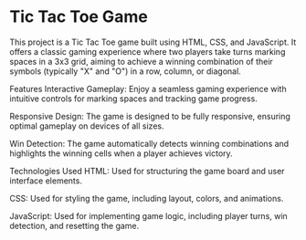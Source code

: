 # Tic Tac Toe Game
This project is a Tic Tac Toe game built using HTML, CSS, and JavaScript. It offers a classic gaming experience where two players take turns marking spaces in a 3x3 grid, aiming to achieve a winning combination of their symbols (typically "X" and "O") in a row, column, or diagonal.

Features
Interactive Gameplay: Enjoy a seamless gaming experience with intuitive controls for marking spaces and tracking game progress.

Responsive Design: The game is designed to be fully responsive, ensuring optimal gameplay on devices of all sizes.

Win Detection: The game automatically detects winning combinations and highlights the winning cells when a player achieves victory.

Technologies Used
HTML: Used for structuring the game board and user interface elements.

CSS: Used for styling the game, including layout, colors, and animations.

JavaScript: Used for implementing game logic, including player turns, win detection, and resetting the game.
